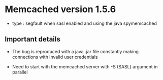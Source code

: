 # Memcached version 1.5.6

* type : segfault when sasl enabled and using the java spymemcached

## Important details

* The bug is reproduced with a java .jar file constantly making connections with invalid user credentials

* Need to start with the memcached server with -S (SASL) argument in parallel
